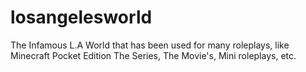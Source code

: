 # losangelesworld
The Infamous L.A World that has been used for many roleplays, like Minecraft Pocket Edition The Series, The Movie's, Mini roleplays, etc.
